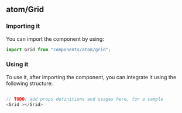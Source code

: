 ## atom/Grid

<!-- TODO: add a description here! -->

### Importing it

You can import the component by using:

```js
import Grid from "components/atom/grid";
```

### Using it

To use it, after importing the component, you can integrate it using the following structure:

```js

// TODO: add props definitions and usages here, for a sample
<Grid ></Grid>

```